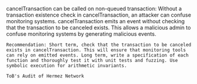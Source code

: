 cancelTransaction can be called on non-queued transaction: Without a transaction existence check in cancelTransaction, an attacker can confuse monitoring systems. cancelTransaction emits an event without checking that the transaction to be canceled exists. This allows a malicious admin to confuse monitoring systems by generating malicious events.

    Recommendation: Short term, check that the transaction to be canceled exists in cancelTransaction. This will ensure that monitoring tools can rely on emitted events. Long term, write a specification of each function and thoroughly test it with unit tests and fuzzing. Use symbolic execution for arithmetic invariants.

    ToB's Audit of Hermez Network